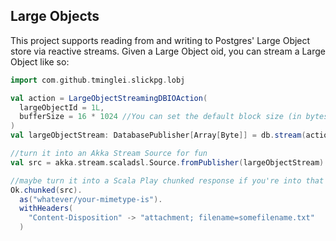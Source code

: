 Large Objects
--------------
This project supports reading from and writing to Postgres' Large Object store via reactive streams.
Given a Large Object oid, you can stream a Large Object like so:
```scala
import com.github.tminglei.slickpg.lobj

val action = LargeObjectStreamingDBIOAction(
  largeObjectId = 1L,
  bufferSize = 16 * 1024 //You can set the default block size (in bytes) here. Setting it to 16 * 1024 will give us 16KB per read
)
val largeObjectStream: DatabasePublisher[Array[Byte]] = db.stream(action) //create the publishing stream on the object

//turn it into an Akka Stream Source for fun
val src = akka.stream.scaladsl.Source.fromPublisher(largeObjectStream)

//maybe turn it into a Scala Play chunked response if you're into that kind of thing
Ok.chunked(src).
  as("whatever/your-mimetype-is").
  withHeaders(
    "Content-Disposition" -> "attachment; filename=somefilename.txt"
  )
```